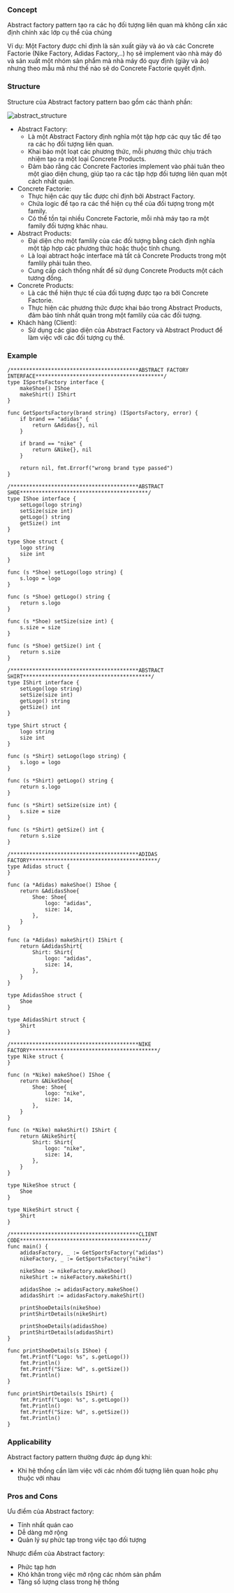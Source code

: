 ### Concept
Abstract factory pattern tạo ra các họ đối tượng liên quan mà không cần xác định chính xác lớp cụ thể của chúng

Ví dụ: Một Factory được chỉ định là sản xuất giày và áo và các Concrete Factorie (Nike Factory, Adidas Factory,..) họ sẽ implement vào nhà máy đó và sản xuất một nhóm sản phẩm mà nhà máy đó quy định (giày và áo) nhưng theo mẫu mã như thế nào sẽ do Concrete Factorie quyết định.

### Structure
Structure của Abstract factory pattern bao gồm các thành phần:

![abstract_structure](../../access/abstract_structure.png)

- Abstract Factory:
    - Là một Abstract Factory định nghĩa một tập hợp các quy tắc để tạo ra các họ đối tượng liên quan.
    - Khai báo một loạt các phương thức, mỗi phương thức chịu trách nhiệm tạo ra một loại Concrete Products.
    - Đảm bảo rằng các Concrete Factories implement vào phải tuân theo một giao diện chung, giúp tạo ra các tập hợp đối tượng liên quan một cách nhất quán.
- Concrete Factorie:
    - Thực hiện các quy tắc được chỉ định bởi Abstract Factory.
    - Chứa logic để tạo ra các thể hiện cụ thể của đối tượng trong một family.
    - Có thể tồn tại nhiều Concrete Factorie, mỗi nhà máy tạo ra một family đối tượng khác nhau.
- Abstract Products:
    - Đại diện cho một famlily của các đối tượng bằng cách định nghĩa một tập hợp các phương thức hoặc thuộc tính chung.
    - Là loại abtract hoặc interface mà tất cả Concrete Products trong một famlily phải tuân theo.
    - Cung cấp cách thống nhất để sử dụng Concrete Products một cách tương đồng.
- Concrete Products:
    - Là các thể hiện thực tế của đối tượng được tạo ra bởi Concrete Factorie.
    - Thực hiện các phương thức được khai báo trong Abstract Products, đảm bảo tính nhất quán trong một famlily của các đối tượng.
- Khách hàng (Client):
    - Sử dụng các giao diện của Abstract Factory và Abstract Product để làm việc với các đối tượng cụ thể.

### Example
```
/*****************************************ABSTRACT FACTORY INTERFACE*****************************************/
type ISportsFactory interface {
	makeShoe() IShoe
	makeShirt() IShirt
}

func GetSportsFactory(brand string) (ISportsFactory, error) {
	if brand == "adidas" {
		return &Adidas{}, nil
	}

	if brand == "nike" {
		return &Nike{}, nil
	}

	return nil, fmt.Errorf("wrong brand type passed")
}

/*****************************************ABSTRACT SHOE*****************************************/
type IShoe interface {
	setLogo(logo string)
	setSize(size int)
	getLogo() string
	getSize() int
}

type Shoe struct {
	logo string
	size int
}

func (s *Shoe) setLogo(logo string) {
	s.logo = logo
}

func (s *Shoe) getLogo() string {
	return s.logo
}

func (s *Shoe) setSize(size int) {
	s.size = size
}

func (s *Shoe) getSize() int {
	return s.size
}

/*****************************************ABSTRACT SHIRT*****************************************/
type IShirt interface {
	setLogo(logo string)
	setSize(size int)
	getLogo() string
	getSize() int
}

type Shirt struct {
	logo string
	size int
}

func (s *Shirt) setLogo(logo string) {
	s.logo = logo
}

func (s *Shirt) getLogo() string {
	return s.logo
}

func (s *Shirt) setSize(size int) {
	s.size = size
}

func (s *Shirt) getSize() int {
	return s.size
}

/*****************************************ADIDAS FACTORY*****************************************/
type Adidas struct {
}

func (a *Adidas) makeShoe() IShoe {
	return &AdidasShoe{
		Shoe: Shoe{
			logo: "adidas",
			size: 14,
		},
	}
}

func (a *Adidas) makeShirt() IShirt {
	return &AdidasShirt{
		Shirt: Shirt{
			logo: "adidas",
			size: 14,
		},
	}
}

type AdidasShoe struct {
	Shoe
}

type AdidasShirt struct {
	Shirt
}

/*****************************************NIKE FACTORY*****************************************/
type Nike struct {
}

func (n *Nike) makeShoe() IShoe {
	return &NikeShoe{
		Shoe: Shoe{
			logo: "nike",
			size: 14,
		},
	}
}

func (n *Nike) makeShirt() IShirt {
	return &NikeShirt{
		Shirt: Shirt{
			logo: "nike",
			size: 14,
		},
	}
}

type NikeShoe struct {
	Shoe
}

type NikeShirt struct {
	Shirt
}

/*****************************************CLIENT CODE*****************************************/
func main() {
	adidasFactory, _ := GetSportsFactory("adidas")
	nikeFactory, _ := GetSportsFactory("nike")

	nikeShoe := nikeFactory.makeShoe()
	nikeShirt := nikeFactory.makeShirt()

	adidasShoe := adidasFactory.makeShoe()
	adidasShirt := adidasFactory.makeShirt()

	printShoeDetails(nikeShoe)
	printShirtDetails(nikeShirt)

	printShoeDetails(adidasShoe)
	printShirtDetails(adidasShirt)
}

func printShoeDetails(s IShoe) {
	fmt.Printf("Logo: %s", s.getLogo())
	fmt.Println()
	fmt.Printf("Size: %d", s.getSize())
	fmt.Println()
}

func printShirtDetails(s IShirt) {
	fmt.Printf("Logo: %s", s.getLogo())
	fmt.Println()
	fmt.Printf("Size: %d", s.getSize())
	fmt.Println()
}
```

### Applicability
Abstract factory pattern thường được áp dụng khi:

- Khi hệ thống cần làm việc với các nhóm đối tượng liên quan hoặc phụ thuộc với nhau

### Pros and Cons
Ưu điểm của Abstract factory:

- Tính nhất quán cao
- Dễ dàng mở rộng
- Quản lý sự phức tạp trong việc tạo đối tượng

Nhược điểm của Abstract factory:

- Phức tạp hơn
- Khó khăn trong việc mở rộng các nhóm sản phẩm
- Tăng số lượng class trong hệ thống
